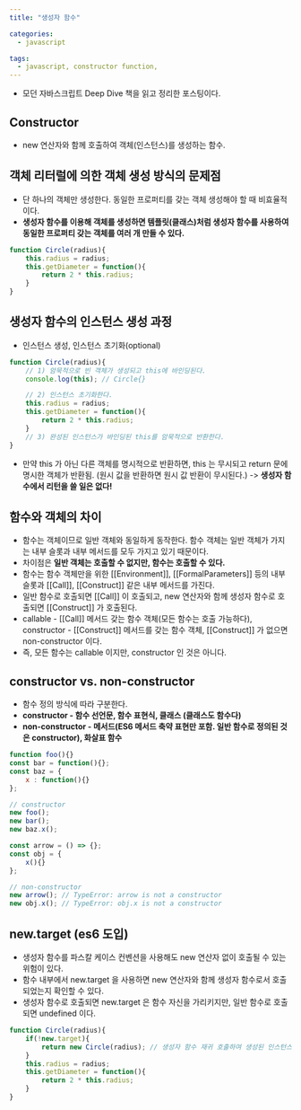 ```yaml
---
title: "생성자 함수"

categories:
  - javascript

tags:
  - javascript, constructor function,
---
```


- 모던 자바스크립트 Deep Dive 책을 읽고 정리한 포스팅이다.

## Constructor
- new 연산자와 함께 호출하여 객체(인스턴스)를 생성하는 함수. 

## 객체 리터럴에 의한 객체 생성 방식의 문제점
- 단 하나의 객체만 생성한다. 동일한 프로퍼티를 갖는 객체 생성해야 할 때 비효율적이다.
- **생성자 함수를 이용해 객체를 생성하면 템플릿(클래스)처럼 생성자 함수를 사용하여 동일한 프로퍼티 갖는 객체를 여러 개 만들 수 있다.**

```javascript
function Circle(radius){
    this.radius = radius;
    this.getDiameter = function(){
        return 2 * this.radius;
    }
}
```

## 생성자 함수의 인스턴스 생성 과정
- 인스턴스 생성, 인스턴스 초기화(optional)
  
```javascript
function Circle(radius){
    // 1) 암묵적으로 빈 객체가 생성되고 this에 바인딩된다.
    console.log(this); // Circle{}

    // 2) 인스턴스 초기화한다.
    this.radius = radius;
    this.getDiameter = function(){
        return 2 * this.radius;
    }
    // 3) 완성된 인스턴스가 바인딩된 this를 암묵적으로 반환한다.
}
```
- 만약 this 가 아닌 다른 객체를 명시적으로 반환하면, this 는 무시되고 return 문에 명시한 객체가 반환됨. (원시 값을 반환하면 원시 값 반환이 무시된다.) -> **생성자 함수에서 리턴을 쓸 일은 없다!**

## 함수와 객체의 차이
- 함수는 객체이므로 일반 객체와 동일하게 동작한다. 함수 객체는 일반 객체가 가지는 내부 슬롯과 내부 메서드를 모두 가지고 있기 때문이다.
- 차이점은 **일반 객체는 호출할 수 없지만, 함수는 호출할 수 있다.**
- 함수는 함수 객체만을 위한 [[Environment]], [[FormalParameters]] 등의 내부 슬롯과 [[Call]], [[Construct]] 같은 내부 메서드를 가진다.
- 일반 함수로 호출되면 [[Call]] 이 호출되고, new 연산자와 함께 생성자 함수로 호출되면 [[Construct]] 가 호출된다.
- callable - [[Call]] 메서드 갖는 함수 객체(모든 함수는 호출 가능하다), constructor - [[Construct]] 메서드를 갖는 함수 객체, [[Construct]] 가 없으면 non-constructor 이다.
- 즉, 모든 함수는 callable 이지만, constructor 인 것은 아니다.

## constructor vs. non-constructor
- 함수 정의 방식에 따라 구분한다.
- **constructor - 함수 선언문, 함수 표현식, 클래스 (클래스도 함수다)**
- **non-constructor - 메서드(ES6 메서드 축약 표현만 포함. 일반 함수로 정의된 것은 constructor), 화살표 함수**

```javascript
function foo(){}
const bar = function(){};
const baz = {
    x : function(){}
};

// constructor
new foo();
new bar();
new baz.x();

const arrow = () => {};
const obj = {
    x(){}
};

// non-constructor
new arrow(); // TypeError: arrow is not a constructor
new obj.x(); // TypeError: obj.x is not a constructor
```

## new.target (es6 도입)
- 생성자 함수를 파스칼 케이스 컨벤션을 사용해도 new 연산자 없이 호출될 수 있는 위험이 있다.
- 함수 내부에서 new.target 을 사용하면 new 연산자와 함께 생성자 함수로서 호출되었는지 확인할 수 있다.
- 생성자 함수로 호출되면 new.target 은 함수 자신을 가리키지만, 일반 함수로 호출되면 undefined 이다.

```javascript
function Circle(radius){
    if(!new.target){
        return new Circle(radius); // 생성자 함수 재귀 호출하여 생성된 인스턴스 반환한다.
    }
    this.radius = radius;
    this.getDiameter = function(){
        return 2 * this.radius;
    }
}
```